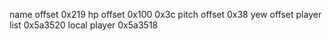 name offset 0x219
hp offset 0x100
0x3c pitch offset
0x38 yew offset
player list 0x5a3520
local player 0x5a3518
